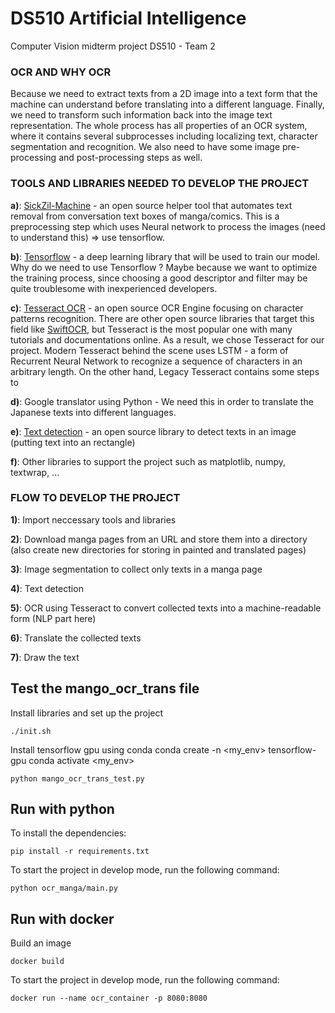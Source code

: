 # DS510 Artificial Intelligence
Computer Vision midterm project DS510 - Team 2

### OCR AND WHY OCR

Because we need to extract texts from a 2D image into a text form that the machine can understand before translating into a different language. Finally, we need to transform such information back into the image text representation. The whole process has all properties of an OCR system, where it contains several subprocesses including localizing text, character segmentation and recognition. We also need to have some image pre-processing and post-processing steps as well.

### TOOLS AND LIBRARIES NEEDED TO DEVELOP THE PROJECT

**a)**: [SickZil-Machine](https://github.com/KUR-creative/SickZil-Machine) - an open source helper tool that automates text removal from conversation text boxes of manga/comics. This is a preprocessing step which uses Neural network to process the images (need to understand this) => use tensorflow.

**b)**: [Tensorflow](https://www.tensorflow.org/) - a deep learning library that will be used to train our model. Why do we need to use Tensorflow ? Maybe because we want to optimize the training process, since choosing a good descriptor and filter may be quite troublesome with inexperienced developers.

**c)**: [Tesseract OCR](https://github.com/tesseract-ocr/tesseract) - an open source OCR Engine focusing on character patterns recognition. There are other open source libraries that target this field like [SwiftOCR](https://github.com/NMAC427/SwiftOCR), but Tesseract is the most popular one with many tutorials and documentations online. As a result, we chose Tesseract for our project. Modern Tesseract behind the scene uses LSTM - a form of Recurrent Neural Network to recognize a sequence of characters in an arbitrary length. On the other hand, Legacy Tesseract contains some steps to 

**d)**: Google translator using Python - We need this in order to translate the Japanese texts into different languages.

**e)**: [Text detection](https://github.com/qzane/text-detection) - an open source library to detect texts in an image (putting text into an rectangle)

**f)**: Other libraries to support the project such as matplotlib, numpy, textwrap, ...

### FLOW TO DEVELOP THE PROJECT

**1)**: Import neccessary tools and libraries

**2)**: Download manga pages from an URL and store them into a directory (also create new directories for storing in painted and translated pages)

**3)**: Image segmentation to collect only texts in a manga page

**4)**: Text detection 

**5)**: OCR using Tesseract to convert collected texts into a machine-readable form (NLP part here)

**6)**: Translate the collected texts

**7)**: Draw the text

## Test the mango_ocr_trans file

Install libraries and set up the project
```
./init.sh
```

Install tensorflow gpu using conda
conda create -n <my_env> tensorflow-gpu
conda activate <my_env>

```
python mango_ocr_trans_test.py
```

## Run with python

To install the dependencies:
```
pip install -r requirements.txt
```

To start the project in develop mode, run the following command:
```
python ocr_manga/main.py
```

## Run with docker

Build an image
```
docker build
```

To start the project in develop mode, run the following command:
```
docker run --name ocr_container -p 8080:8080
```